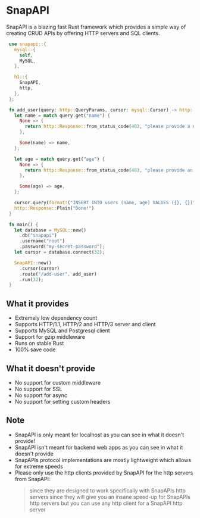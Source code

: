 # SnapAPI
SnapAPI is a blazing fast Rust framework which provides a simple way of creating CRUD APIs by offering HTTP servers and SQL clients.

```rust
 use snapapi::{
   mysql::{
     self,
     MySQL,
   },

   h1::{
     SnapAPI,
     http,
   },
 };

 fn add_user(query: http::QueryParams, cursor: mysql::Cursor) -> http::Response {
   let name = match query.get("name") {
     None => {
       return http::Response::from_status_code(403, "please provide a name");
     },

     Some(name) => name,
   };

   let age = match query.get("age") {
     None => {
       return http::Response::from_status_code(403, "please provide an age");
     },

     Some(age) => age,
   };

   cursor.query(format!("INSERT INTO users (name, age) VALUES ({}, {})", name, age));
   http::Response::Plain("Done!")
 }

 fn main() {
   let database = MySQL::new()
     .db("snapapi")
     .username("root")
     .password("my-secret-password");
   let cursor = database.connect(32);

   SnapAPI::new()
     .cursor(cursor)
     .route("/add-user", add_user)
     .run(32);
 }
```

## What it provides
- Extremely low dependency count
- Supports HTTP/1.1, HTTP/2 and HTTP/3 server and client
- Supports MySQL and Postgresql client
- Support for gzip middleware
- Runs on stable Rust
- 100% save code

## What it doesn't provide
- No support for custom middleware
- No support for SSL 
- No support for async
- No support for setting custom headers

## Note
- SnapAPI is only meant for localhost as you can see in what it doesn't provide!
- SnapAPI isn't meant for backend web apps as you can see in what it doesn't provide
- SnapAPIs protocol implementations are mostly lightweight which allows for extreme speeds
- Please only use the http clients provided by SnapAPI for the http servers from SnapAPI:
  > since they are designed to work specifically with SnapAPIs http servers 
  > since they will give you an insane speed-up for SnapAPIs http servers
  > but you can use any http client for a SnapAPI http server
